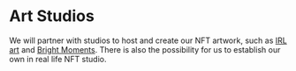 # Art Studios

We will partner with studios to host and create our NFT artwork, such as [IRL art](https://irlart.com/) and [Bright Moments](https://www.brightmoments.io/). There is also the possibility for us to establish our own in real life NFT studio.&#x20;
